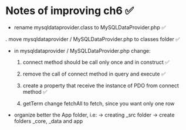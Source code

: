 # Notes of improving ch6 &#9989;

- rename mysqldataprovider.class to MySQLDataProvider.php &#9989;

. move mysqldataprovider / MySQLDataProvider.php to classes folder &#9989;

- in mysqldataprovider / MySQLDataProvider.php change:

    1. connect method should be call only once and in construct &#9989;

    2. remove the call of connect method in  query and execute &#9989;

    3. create a property that receive the instance of PDO from connect method &#9989;

    4. getTerm change fetchAll to fetch, since you want only one row

- organize better the App folder, i.e:
    -> creating _src folder
    ->  create folders _core, _data  and app



